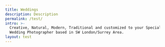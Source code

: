```yaml
---
title: Weddings
description: Description
permalink: /test/
intro: >-
  Creative, Natural, Modern, Traditional and customized to your Special Day.
  Wedding Photographer based in SW London/Surrey Area.
layout: test
---
```


